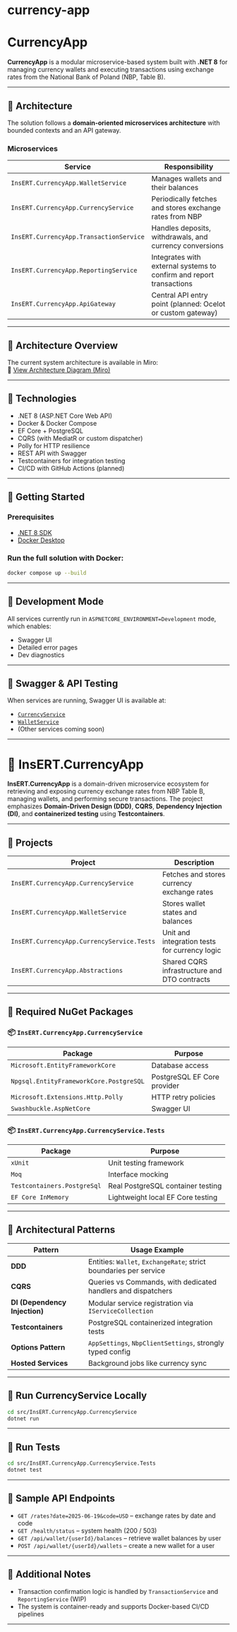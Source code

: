 # currency-app

# CurrencyApp

**CurrencyApp** is a modular microservice-based system built with **.NET 8** for managing currency wallets and executing transactions using exchange rates from the National Bank of Poland (NBP, Table B).

---

## 🧱 Architecture

The solution follows a **domain-oriented microservices architecture** with bounded contexts and an API gateway.

### Microservices

| Service                                 | Responsibility                                                        |
|----------------------------------------|------------------------------------------------------------------------|
| `InsERT.CurrencyApp.WalletService`     | Manages wallets and their balances                                     |
| `InsERT.CurrencyApp.CurrencyService`   | Periodically fetches and stores exchange rates from NBP                |
| `InsERT.CurrencyApp.TransactionService`| Handles deposits, withdrawals, and currency conversions                |
| `InsERT.CurrencyApp.ReportingService`  | Integrates with external systems to confirm and report transactions    |
| `InsERT.CurrencyApp.ApiGateway`        | Central API entry point (planned: Ocelot or custom gateway)            |

---

## 📌 Architecture Overview

The current system architecture is available in Miro:  
🔗 [View Architecture Diagram (Miro)](https://miro.com/welcomeonboard/RFNTVW50bFROSVVURjl5QTEwcVNOWEp6WUNxdGdoWUFVNE5yeU55ZlB4citHc0xGdDVuTFJZVUtHd1M0NVRLc3crRmd4NkJDWSszSGt4bzUwa0VyVHhDQXNpU25ROGdWZVJUL1R6bEFza2ttZU9NTjY0WldMODkwajhNcmRibUt3VHhHVHd5UWtSM1BidUtUYmxycDRnPT0hdjE=?share_link_id=348655454602)

---

## 🚀 Technologies

- .NET 8 (ASP.NET Core Web API)
- Docker & Docker Compose
- EF Core + PostgreSQL
- CQRS (with MediatR or custom dispatcher)
- Polly for HTTP resilience
- REST API with Swagger
- Testcontainers for integration testing
- CI/CD with GitHub Actions (planned)

---

## 🏁 Getting Started

### Prerequisites

- [.NET 8 SDK](https://dotnet.microsoft.com/en-us/download/dotnet/8.0)
- [Docker Desktop](https://www.docker.com/products/docker-desktop)

### Run the full solution with Docker:

```bash
docker compose up --build
```

---

## 🧪 Development Mode

All services currently run in `ASPNETCORE_ENVIRONMENT=Development` mode, which enables:

- Swagger UI
- Detailed error pages
- Dev diagnostics

---

## 📘 Swagger & API Testing

When services are running, Swagger UI is available at:

- [`CurrencyService`](http://localhost:5000/swagger/index.html)
- [`WalletService`](http://localhost:5001/swagger/index.html)
- (Other services coming soon)

---

# 💱 InsERT.CurrencyApp

**InsERT.CurrencyApp** is a domain-driven microservice ecosystem for retrieving and exposing currency exchange rates from NBP Table B, managing wallets, and performing secure transactions. The project emphasizes **Domain-Driven Design (DDD)**, **CQRS**, **Dependency Injection (DI)**, and **containerized testing** using **Testcontainers**.

---

## 🧱 Projects

| Project                                     | Description                                                                 |
|--------------------------------------------|-----------------------------------------------------------------------------|
| `InsERT.CurrencyApp.CurrencyService`       | Fetches and stores currency exchange rates                                 |
| `InsERT.CurrencyApp.WalletService`         | Stores wallet states and balances                                          |
| `InsERT.CurrencyApp.CurrencyService.Tests` | Unit and integration tests for currency logic                              |
| `InsERT.CurrencyApp.Abstractions`          | Shared CQRS infrastructure and DTO contracts                               |

---

## 🔧 Required NuGet Packages

### 📦 `InsERT.CurrencyApp.CurrencyService`

| Package                                    | Purpose                                                                  |
|--------------------------------------------|--------------------------------------------------------------------------|
| `Microsoft.EntityFrameworkCore`            | Database access                                                           |
| `Npgsql.EntityFrameworkCore.PostgreSQL`    | PostgreSQL EF Core provider                                               |
| `Microsoft.Extensions.Http.Polly`          | HTTP retry policies                                                       |
| `Swashbuckle.AspNetCore`                   | Swagger UI                                                                |

### 📦 `InsERT.CurrencyApp.CurrencyService.Tests`

| Package                          | Purpose                                                                   |
|----------------------------------|---------------------------------------------------------------------------|
| `xUnit`                          | Unit testing framework                                                    |
| `Moq`                            | Interface mocking                                                         |
| `Testcontainers.PostgreSql`      | Real PostgreSQL container testing                                         |
| `EF Core InMemory`               | Lightweight local EF Core testing                                         |

---

## 🧰 Architectural Patterns

| Pattern                     | Usage Example                                                              |
|----------------------------|-----------------------------------------------------------------------------|
| **DDD**                    | Entities: `Wallet`, `ExchangeRate`; strict boundaries per service           |
| **CQRS**                   | Queries vs Commands, with dedicated handlers and dispatchers                |
| **DI (Dependency Injection)**| Modular service registration via `IServiceCollection`                     |
| **Testcontainers**         | PostgreSQL containerized integration tests                                 |
| **Options Pattern**        | `AppSettings`, `NbpClientSettings`, strongly typed config                  |
| **Hosted Services**        | Background jobs like currency sync                                          |

---

## 🚀 Run CurrencyService Locally

```bash
cd src/InsERT.CurrencyApp.CurrencyService
dotnet run
```

---

## 🧪 Run Tests

```bash
cd src/InsERT.CurrencyApp.CurrencyService.Tests
dotnet test
```

---

## 📘 Sample API Endpoints

- `GET /rates?date=2025-06-19&code=USD` – exchange rates by date and code
- `GET /health/status` – system health (200 / 503)
- `GET /api/wallet/{userId}/balances` – retrieve wallet balances by user
- `POST /api/wallet/{userId}/wallets` – create a new wallet for a user

---

## 📌 Additional Notes

- Transaction confirmation logic is handled by `TransactionService` and `ReportingService` (WIP)
- The system is container-ready and supports Docker-based CI/CD pipelines

---
